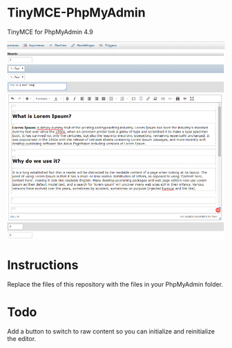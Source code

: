 # TinyMCE-PhpMyAdmin
TinyMCE for PhpMyAdmin 4.9

![TinyMCE for PHpMyAdmin](screenshot.PNG?raw=true "Title")

# Instructions
Replace the files of this repository with the files in your PhpMyAdmin folder.

# Todo
Add a button to switch to raw content so you can initialize and reinitialize the editor.
